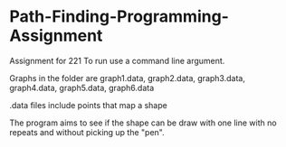 # Path-Finding-Programming-Assignment
Assignment for 221
To run use a command line argument.  

Graphs in the folder are 
graph1.data,
graph2.data,
graph3.data,
graph4.data,
graph5.data,
graph6.data

.data files include points that map a shape 

The program aims to see if the shape can be draw with one line with no repeats and without picking up the "pen".
